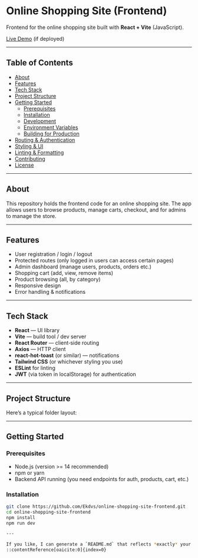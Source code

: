 # Online Shopping Site (Frontend)

Frontend for the online shopping site built with **React + Vite** (JavaScript).

[Live Demo](https://online-shopping-site-frontend.vercel.app) (if deployed)

---

## Table of Contents

- [About](#about)  
- [Features](#features)  
- [Tech Stack](#tech-stack)  
- [Project Structure](#project-structure)  
- [Getting Started](#getting-started)  
  - [Prerequisites](#prerequisites)  
  - [Installation](#installation)  
  - [Development](#development)  
  - [Environment Variables](#environment-variables)  
  - [Building for Production](#building-for-production)  
- [Routing & Authentication](#routing--authentication)  
- [Styling & UI](#styling--ui)  
- [Linting & Formatting](#linting--formatting)  
- [Contributing](#contributing)  
- [License](#license)  

---

## About

This repository holds the frontend code for an online shopping site. The app allows users to browse products, manage carts, checkout, and for admins to manage the store.

---

## Features

- User registration / login / logout  
- Protected routes (only logged in users can access certain pages)  
- Admin dashboard (manage users, products, orders etc.)  
- Shopping cart (add, view, remove items)  
- Product browsing (all, by category)  
- Responsive design  
- Error handling & notifications  

---

## Tech Stack

- **React** — UI library  
- **Vite** — build tool / dev server  
- **React Router** — client‐side routing  
- **Axios** — HTTP client  
- **react-hot-toast** (or similar) — notifications  
- **Tailwind CSS** (or whichever styling you use)  
- **ESLint** for linting  
- **JWT** (via token in localStorage) for authentication  

---

## Project Structure

Here’s a typical folder layout:


---

## Getting Started

### Prerequisites

- Node.js (version >= 14 recommended)  
- npm or yarn  
- Backend API running (you need endpoints for auth, products, cart, etc.)

### Installation

```bash
git clone https://github.com/Ekdvs/online-shopping-site-frontend.git
cd online-shopping-site-frontend
npm install
npm run dev

---

If you like, I can generate a `README.md` that reflects *exactly* your code (fetch endpoints, roles, any special features) by reading your source. Do you want me to do that?
::contentReference[oaicite:0]{index=0}
